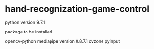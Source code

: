 # hand-recognization-game-control

python version 9.7.1



package to be installed 


opencv-python
mediapipe  version 0.8.7.1
cvzone
pyinput
